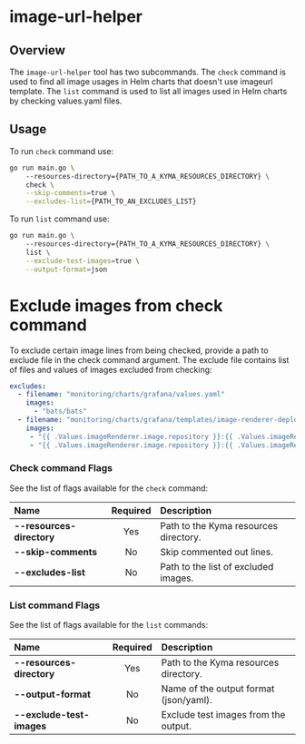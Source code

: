 # image-url-helper

## Overview

The `image-url-helper` tool has two subcommands.
The `check` command is used to find all image usages in Helm charts that doesn't use imageurl template.
The `list` command is used to list all images used in Helm charts by checking values.yaml files.

## Usage

To run `check` command use:
```bash
go run main.go \ 
    --resources-directory={PATH_TO_A_KYMA_RESOURCES_DIRECTORY} \
    check \
    --skip-comments=true \
    --excludes-list={PATH_TO_AN_EXCLUDES_LIST}
```

To run `list` command use:
```bash
go run main.go \ 
    --resources-directory={PATH_TO_A_KYMA_RESOURCES_DIRECTORY} \
    list \
    --exclude-test-images=true \
    --output-format=json
```
# Exclude images from check command
To exclude certain image lines from being checked, provide a path to exclude file in the check command argument. The exclude file contains list of files and values of images excluded from checking:
```yaml
excludes:
  - filename: "monitoring/charts/grafana/values.yaml"
    images:
      - "bats/bats"
  - filename: "monitoring/charts/grafana/templates/image-renderer-deployment.yaml"
    images:
     - "{{ .Values.imageRenderer.image.repository }}:{{ .Values.imageRenderer.image.tag }}@sha256:{{ .Values.imageRenderer.image.sha }}"
     - "{{ .Values.imageRenderer.image.repository }}:{{ .Values.imageRenderer.image.tag }}"
```


### Check command Flags

See the list of flags available for the `check` command:

| Name                      | Required | Description                                                                                          |
| :------------------------ | :------: | :--------------------------------------------------------------------------------------------------- |
| **--resources-directory** |   Yes    | Path to the Kyma resources directory.|
| **--skip-comments**       |    No    | Skip commented out lines.|
| **--excludes-list**       |    No    | Path to the list of excluded images.|
### List command Flags

See the list of flags available for the `list` commands:

| Name                      | Required | Description                                                                                          |
| :------------------------ | :------: | :--------------------------------------------------------------------------------------------------- |
| **--resources-directory** |   Yes    | Path to the Kyma resources directory.|
| **--output-format**       |    No    | Name of the output format (json/yaml).|
| **--exclude-test-images**  |    No    | Exclude test images from the output.|
